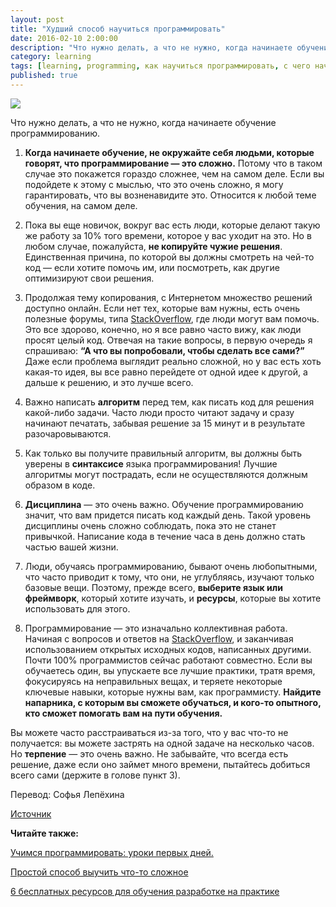 ```yaml
---
layout: post
title: "Худший способ научиться программировать"
date: 2016-02-10 2:00:00
description: "Что нужно делать, а что не нужно, когда начинаете обучение программированию."
category: learning
tags: [learning, programming, как научиться программировать, с чего начать при изучении программирования, советы по изучению программирования]
published: true
---
```


<img src="http://theasder.github.io/img/workspace05.jpg" class="img-responsive" /><br />

Что нужно делать, а что не нужно, когда начинаете обучение программированию.

<!-- more -->

1. **Когда начинаете обучение, не окружайте себя людьми, которые говорят, что программирование &mdash; это сложно.** Потому что в таком случае это покажется гораздо сложнее, чем на самом деле. Если вы подойдете к этому с мыслью, что это очень сложно, я могу гарантировать, что вы возненавидите это. Относится к любой теме обучения, на самом деле. 

2. Пока вы еще новичок, вокруг вас есть люди, которые делают такую же работу за 10% того времени, которое у вас уходит на это. Но в любом случае, пожалуйста, **не копируйте чужие решения**. Единственная причина, по которой вы должны смотреть на чей-то код &mdash; если хотите помочь им, или посмотреть, как другие оптимизируют свои решения.

3. Продолжая тему копирования, с Интернетом множество решений доступно онлайн. Если нет тех, которые вам нужны, есть очень полезные форумы, типа [StackOverflow](http://stackoverflow.com/), где люди могут вам помочь. Это все здорово, конечно, но я все равно часто вижу, как люди просят целый код. Отвечая на такие вопросы, в первую очередь я спрашиваю: **“А что вы попробовали, чтобы сделать все сами?”** Даже если проблема выглядит реально сложной, но у вас есть хоть какая-то идея, вы все равно перейдете от одной идее к другой, а дальше к решению, и это лучше всего.

4. Важно написать **алгоритм** перед тем, как писать код для решения какой-либо задачи. Часто люди просто читают задачу и сразу начинают печатать, забывая решение за 15 минут и в результате разочаровываются.

5. Как только вы получите правильный алгоритм, вы должны быть уверены в **синтаксисе** языка программирования! Лучшие алгоритмы могут пострадать, если не осуществляются должным образом в коде. 

6. **Дисциплина** &mdash; это очень важно. Обучение программированию значит, что вам придется писать код каждый день. Такой уровень дисциплины очень сложно соблюдать, пока это не станет привычкой. Написание кода в течение часа в день должно стать частью вашей жизни. 

7. Люди, обучаясь программированию, бывают очень любопытными, что часто приводит к тому, что они, не углубляясь, изучают только базовые вещи. Поэтому, прежде всего, **выберите язык или фреймворк**, который хотите изучать, и **ресурсы**, которые вы хотите использовать для этого.

8. Программирование &mdash; это изначально коллективная работа. Начиная с вопросов и ответов на [StackOverflow](http://stackoverflow.com/), и заканчивая использованием открытых исходных кодов, написанных другими. Почти 100% программистов сейчас работают совместно. Если вы обучаетесь один, вы упускаете все лучшие практики, тратя время, фокусируясь на неправильных вещах, и теряете некоторые ключевые навыки, которые нужны вам, как программисту. **Найдите напарника, с которым вы сможете обучаться, и кого-то опытного, кто сможет помогать вам на пути обучения.**

Вы можете часто расстраиваться из-за того, что у вас что-то не получается: вы можете застрять на одной задаче на несколько часов. Но **терпение** &mdash; это очень важно. Не забывайте, что всегда есть решение, даже если оно займет много времени, пытайтесь добиться всего сами (держите в голове пункт 3).

Перевод: Софья Лепёхина

[Источник](https://www.quora.com/Whats-the-worst-way-to-learn-programming)

**Читайте также:**

[Учимся программировать: уроки первых дней.](http://theasder.github.io/learning/2016/01/19/learning-to-code-lessons-from-my-early-days.html)

[Простой способ выучить что-то сложное](http://theasder.github.io/learning/2016/01/30/the-easy-way-to-learn-hard-stuff.html)

[6 бесплатных ресурсов для обучения разработке на практике](http://theasder.github.io/learning/2016/01/25/6-online-resources-for-learning-programming.html)
